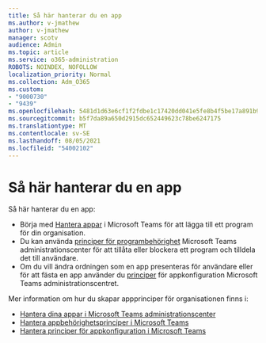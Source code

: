 ```yaml
---
title: Så här hanterar du en app
ms.author: v-jmathew
author: v-jmathew
manager: scotv
audience: Admin
ms.topic: article
ms.service: o365-administration
ROBOTS: NOINDEX, NOFOLLOW
localization_priority: Normal
ms.collection: Adm_O365
ms.custom:
- "9000730"
- "9439"
ms.openlocfilehash: 5481d1d63e6cf1f2fdbe1c17420dd041e5fe8b4f5be17a891b9e0bf871d27baf
ms.sourcegitcommit: b5f7da89a650d2915dc652449623c78be6247175
ms.translationtype: MT
ms.contentlocale: sv-SE
ms.lasthandoff: 08/05/2021
ms.locfileid: "54002102"
---
```

# <a name="how-to-manage-an-app"></a>Så här hanterar du en app

Så här hanterar du en app:

- Börja med [Hantera appar](https://admin.teams.microsoft.com/policies/manage-apps) i Microsoft Teams för att lägga till ett program för din organisation.
- Du kan använda [principer för programbehörighet](https://admin.teams.microsoft.com/policies/app-permission) Microsoft Teams administrationscenter för att tillåta eller blockera ett program och tilldela det till användare.
- Om du vill ändra ordningen som en app presenteras för användare eller för att fästa en app använder du [principer](https://admin.teams.microsoft.com/policies/app-setup) för appkonfiguration Microsoft Teams administrationscentret.

Mer information om hur du skapar appprinciper för organisationen finns i:

- [Hantera dina appar i Microsoft Teams administrationscenter](https://docs.microsoft.com/MicrosoftTeams/manage-apps)
- [Hantera appbehörighetsprinciper i Microsoft Teams](https://docs.microsoft.com/microsoftteams/teams-app-permission-policies)
- [Hantera principer för appkonfiguration i Microsoft Teams](https://docs.microsoft.com/microsoftteams/teams-app-setup-policies)
